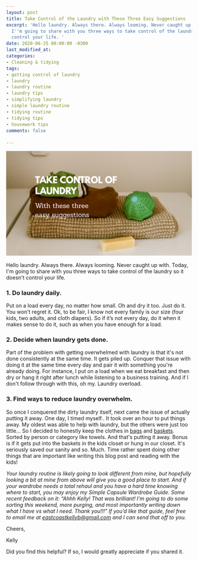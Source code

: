 ```yaml
---
layout: post
title: Take Control of the Laundry with These Three Easy Suggestions
excerpt: 'Hello laundry. Always there. Always looming. Never caught up with. Today,
  I''m going to share with you three ways to take control of the laundry so it doesn''t
  control your life. '
date: 2020-06-25 00:00:00 -0300
last_modified_at: 
categories:
- Cleaning & tidying
tags:
- getting control of laundry
- laundry
- laundry routine
- laundry tips
- simplifying laundry
- simple laundry routine
- tidying routine
- tidying tips
- housework tips
comments: false

---
```

![A picture of a washer ball and clothes on my washer.](/assets/img/20200625_113448_0000.png "washing machine")

Hello laundry. Always there. Always looming. Never caught up with. Today, I'm going to share with you three ways to take control of the laundry so it doesn't control your life. 

### 1. Do laundry daily.

Put on a load every day, no matter how small. Oh and dry it too. Just do it. You won't regret it. Ok, to be fair, I know not every family is our size (four kids, two adults, and cloth diapers). So if it’s not every day, do it when it makes sense to do it, such as when you have enough for a load.

### 2. Decide when laundry gets done.

Part of the problem with getting overwhelmed with laundry is that it's not done consistently at the same time. It gets piled up. Conquer that issue with doing it at the same time every day and pair it with something you're already doing. For instance, I put on a load when we eat breakfast and then dry or hang it right after lunch while listening to a business training. And if I don't follow through with this, oh my. Laundry overload. 

### 3. Find ways to reduce laundry overwhelm. 

So once I conquered the dirty laundry itself, next came the issue of actually putting it away. One day, I timed myself.. It took over an hour to put things away. My oldest was able to help with laundry, but the others were just too little... So I decided to honestly keep the clothes in [bags](https://amzn.to/2CA1tKk) and [baskets](https://amzn.to/3fRyf86). Sorted by person or category like towels. And that's putting it away. Bonus is if it gets put into the baskets in the kids closet or hung in our closet. It's seriously saved our sanity and so. Much. Time rather spent doing other things that are important like writing this blog post and reading with the kids!   
   
_Your laundry routine is likely going to look different from mine, but hopefully looking a bit at mine from above will give you a good place to start. And if your wardrobe needs a total rehaul and you have a hard time knowing where to start, you may enjoy my Simple Capsule Wardrobe Guide. Some recent feedback on it: “Ahhh Kelly! That was brilliant! I’m going to do some sorting this weekend, more purging, and most importantly writing down what I have vs what I need. Thank you!!!” If you’d like that guide, feel free to email me at_ [_eastcoastkellyb@gmail.com_](mailto:eastcoastkellyb@gmail.com) _and I can send that off to you._

Cheers,

Kelly

Did you find this helpful? If so, I would greatly appreciate if you shared it.

  
 